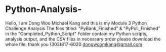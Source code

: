 # Python-Analysis-
Hello, I am Dong Woo Michael Kang and this is my Module 3 Python Challenge Analysis
The files titled: "PyBank_Finished" & "PyPoll_Finished" in the "Completed_Python_Script" Folder contain my Python scripts, analysis output, and the CSV files in necessary order
please download the whole file, thank you
(303)817-6020
dongwoomkang@gmail.com
